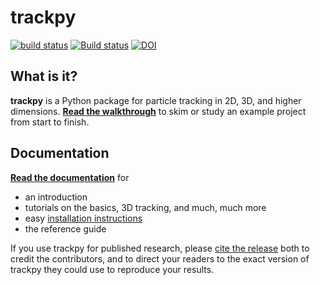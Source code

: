 trackpy
=======

[![build status](https://travis-ci.org/soft-matter/trackpy.png?branch=master)](https://travis-ci.org/soft-matter/trackpy) [![Build status](https://ci.appveyor.com/api/projects/status/bc5umcboh3elm8oh?svg=true)](https://ci.appveyor.com/project/caspervdw/trackpy) [![DOI](https://zenodo.org/badge/doi/10.5281/zenodo.1213241.svg)](http://dx.doi.org/10.5281/zenodo.1213241)

What is it?
-----------

**trackpy** is a Python package for particle tracking in 2D, 3D, and higher dimensions.
[**Read the walkthrough**](http://soft-matter.github.io/trackpy/dev/tutorial/walkthrough.html) to skim or study an example project from start to finish.

Documentation
-------------

[**Read the documentation**](http://soft-matter.github.io/trackpy/) for

- an introduction
- tutorials on the basics, 3D tracking, and much, much more
- easy [installation instructions](http://soft-matter.github.io/trackpy/dev/installation.html)
- the reference guide

If you use trackpy for published research, please
[cite the release](http://soft-matter.github.io/trackpy/dev/introduction.html#citing-trackpy)
both to credit the contributors, and to direct your readers to the exact
version of trackpy they could use to reproduce your results.
